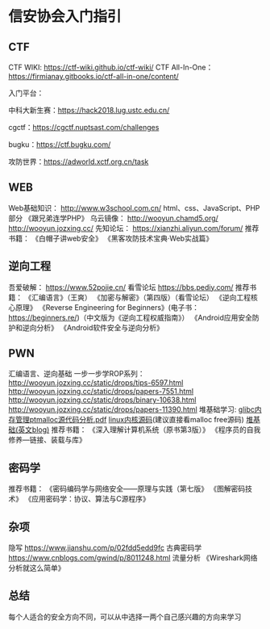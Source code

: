 # 信安协会入门指引

## CTF 

CTF WIKI: 
https://ctf-wiki.github.io/ctf-wiki/
CTF All-In-One：
https://firmianay.gitbooks.io/ctf-all-in-one/content/

入门平台：

中科大新生赛：https://hack2018.lug.ustc.edu.cn/

cgctf：https://cgctf.nuptsast.com/challenges

bugku：https://ctf.bugku.com/

攻防世界：https://adworld.xctf.org.cn/task

## WEB

Web基础知识：
http://www.w3school.com.cn/ html、css、JavaScript、PHP部分
《跟兄弟连学PHP》
乌云镜像：
http://wooyun.chamd5.org/
http://wooyun.jozxing.cc/
先知论坛：
https://xianzhi.aliyun.com/forum/
推荐书籍：
《白帽子讲web安全》
《黑客攻防技术宝典·Web实战篇》

## 逆向工程

吾爱破解：
https://www.52pojie.cn/
看雪论坛
https://bbs.pediy.com/
推荐书籍：
《汇编语言》（王爽）
《加密与解密》（第四版）（看雪论坛）
《逆向工程核心原理》
《Reverse Engineering for Beginners》(电子书：https://beginners.re/)（中文版为《逆向工程权威指南》）
《Android应用安全防护和逆向分析》
《Android软件安全与逆向分析》

## PWN

汇编语言、逆向基础
一步一步学ROP系列：
http://wooyun.jozxing.cc/static/drops/tips-6597.html
http://wooyun.jozxing.cc/static/drops/papers-7551.html
http://wooyun.jozxing.cc/static/drops/binary-10638.html
http://wooyun.jozxing.cc/static/drops/papers-11390.html
堆基础学习:
[glibc内存管理ptmalloc源代码分析.pdf](https://paper.seebug.org/papers/Archive/refs/heap/glibc%E5%86%85%E5%AD%98%E7%AE%A1%E7%90%86ptmalloc%E6%BA%90%E4%BB%A3%E7%A0%81%E5%88%86%E6%9E%90.pdf)
[linux内核源码](https://code.woboq.org/)(建议直接看malloc free源码)
[堆基础(英文blog)](https://heap-exploitation.dhavalkapil.com)
推荐书籍：
《深入理解计算机系统（原书第3版）》
《程序员的自我修养—链接、装载与库》

## 密码学

推荐书籍：
《密码编码学与网络安全——原理与实践（第七版》
《图解密码技术》
《应用密码学：协议、算法与C源程序》

## 杂项

隐写
https://www.jianshu.com/p/02fdd5edd9fc
古典密码学
https://www.cnblogs.com/gwind/p/8011248.html
流量分析
《Wireshark网络分析就这么简单》

## 总结

每个人适合的安全方向不同，可以从中选择一两个自己感兴趣的方向来学习